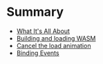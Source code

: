 # Summary

- [What It's All About](./what_its_all_about.md)
- [Building and loading WASM](./building_and_loading_wasm.md)
- [Cancel the load animation](./cancel_the_load_animation.md)
- [Binding Events](./binding_events.md)

